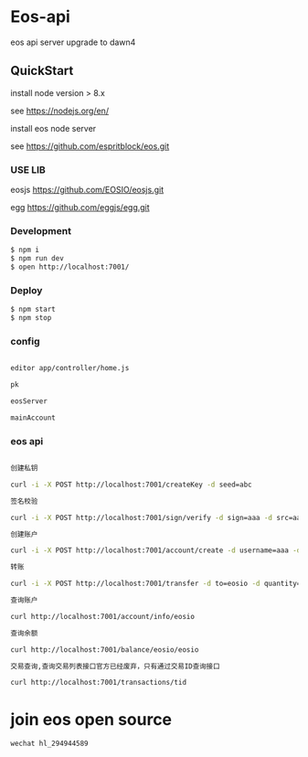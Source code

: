 # Eos-api

eos api server upgrade to dawn4

## QuickStart

install node version > 8.x

see https://nodejs.org/en/

install eos node server

see https://github.com/espritblock/eos.git

### USE LIB

eosjs https://github.com/EOSIO/eosjs.git 

egg  https://github.com/eggjs/egg.git

### Development

```bash
$ npm i
$ npm run dev
$ open http://localhost:7001/
```

### Deploy

```bash
$ npm start
$ npm stop
```

### config

```bash

editor app/controller/home.js

pk

eosServer

mainAccount

```

### eos api

```bash

创建私钥

curl -i -X POST http://localhost:7001/createKey -d seed=abc

签名校验

curl -i -X POST http://localhost:7001/sign/verify -d sign=aaa -d src=aaa -d pubkey=aaa

创建账户

curl -i -X POST http://localhost:7001/account/create -d username=aaa -d active=aaa -d onwer=aaa

转账

curl -i -X POST http://localhost:7001/transfer -d to=eosio -d quantity='1.0000 ABC' -d mome=aaa

查询账户

curl http://localhost:7001/account/info/eosio

查询余额

curl http://localhost:7001/balance/eosio/eosio

交易查询,查询交易列表接口官方已经废弃，只有通过交易ID查询接口

curl http://localhost:7001/transactions/tid


```

# join eos open source 

	wechat hl_294944589
